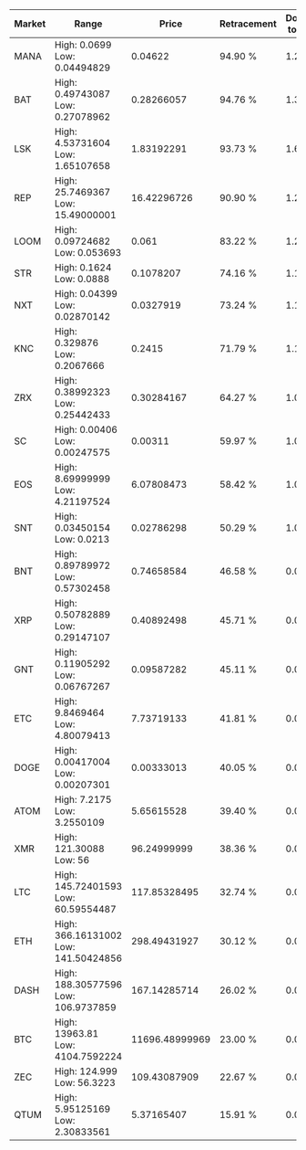 | Market | Range | Price| Retracement | Doubles to 50% |
| --- | --- | --- | --- | --- |
| MANA | High: 0.0699<br />Low: 0.04494829 | 0.04622 | 94.90 % | 1.24 |
| BAT | High: 0.49743087<br />Low: 0.27078962 | 0.28266057 | 94.76 % | 1.36 |
| LSK | High: 4.53731604<br />Low: 1.65107658 | 1.83192291 | 93.73 % | 1.69 |
| REP | High: 25.7469367<br />Low: 15.49000001 | 16.42296726 | 90.90 % | 1.26 |
| LOOM | High: 0.09724682<br />Low: 0.053693 | 0.061 | 83.22 % | 1.24 |
| STR | High: 0.1624<br />Low: 0.0888 | 0.1078207 | 74.16 % | 1.16 |
| NXT | High: 0.04399<br />Low: 0.02870142 | 0.0327919 | 73.24 % | 1.11 |
| KNC | High: 0.329876<br />Low: 0.2067666 | 0.2415 | 71.79 % | 1.11 |
| ZRX | High: 0.38992323<br />Low: 0.25442433 | 0.30284167 | 64.27 % | 1.06 |
| SC | High: 0.00406<br />Low: 0.00247575 | 0.00311 | 59.97 % | 1.05 |
| EOS | High: 8.69999999<br />Low: 4.21197524 | 6.07808473 | 58.42 % | 1.06 |
| SNT | High: 0.03450154<br />Low: 0.0213 | 0.02786298 | 50.29 % | 1.00 |
| BNT | High: 0.89789972<br />Low: 0.57302458 | 0.74658584 | 46.58 % | 0.00 |
| XRP | High: 0.50782889<br />Low: 0.29147107 | 0.40892498 | 45.71 % | 0.00 |
| GNT | High: 0.11905292<br />Low: 0.06767267 | 0.09587282 | 45.11 % | 0.00 |
| ETC | High: 9.8469464<br />Low: 4.80079413 | 7.73719133 | 41.81 % | 0.00 |
| DOGE | High: 0.00417004<br />Low: 0.00207301 | 0.00333013 | 40.05 % | 0.00 |
| ATOM | High: 7.2175<br />Low: 3.2550109 | 5.65615528 | 39.40 % | 0.00 |
| XMR | High: 121.30088<br />Low: 56 | 96.24999999 | 38.36 % | 0.00 |
| LTC | High: 145.72401593<br />Low: 60.59554487 | 117.85328495 | 32.74 % | 0.00 |
| ETH | High: 366.16131002<br />Low: 141.50424856 | 298.49431927 | 30.12 % | 0.00 |
| DASH | High: 188.30577596<br />Low: 106.9737859 | 167.14285714 | 26.02 % | 0.00 |
| BTC | High: 13963.81<br />Low: 4104.7592224 | 11696.48999969 | 23.00 % | 0.00 |
| ZEC | High: 124.999<br />Low: 56.3223 | 109.43087909 | 22.67 % | 0.00 |
| QTUM | High: 5.95125169<br />Low: 2.30833561 | 5.37165407 | 15.91 % | 0.00 |
